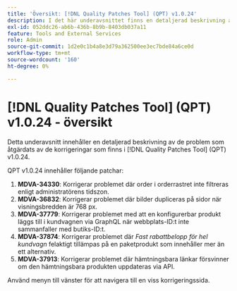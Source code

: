 ```yaml
---
title: 'Översikt: [!DNL Quality Patches Tool] (QPT) v1.0.24'
description: I det här underavsnittet finns en detaljerad beskrivning av de problem som åtgärdats av de korrigeringar som finns i  [!DNL Quality Patches Tool] (QPT) v1.0.24.
exl-id: 052ddc26-ab6b-436b-8b9b-8403db037a11
feature: Tools and External Services
role: Admin
source-git-commit: 1d2e0c1b4a8e3d79a362500ee3ec7bde84a6ce0d
workflow-type: tm+mt
source-wordcount: '160'
ht-degree: 0%

---
```


# [!DNL Quality Patches Tool] (QPT) v1.0.24 - översikt

Detta underavsnitt innehåller en detaljerad beskrivning av de problem som åtgärdats av de korrigeringar som finns i [!DNL Quality Patches Tool] (QPT) v1.0.24.

QPT v1.0.24 innehåller följande patchar:

1. **MDVA-34330**: Korrigerar problemet där order i orderrastret inte filtreras enligt administratörens tidszon.
1. **MDVA-36832**: Korrigerar problemet där bilder dupliceras på sidor när visningsbredden är 768 px.
1. **MDVA-37779**: Korrigerar problemet med att en konfigurerbar produkt läggs till i kundvagnen via GraphQL när webbplats-ID:t inte sammanfaller med butiks-ID:t.
1. **MDVA-37874**: Korrigerar problemet där *Fast rabattbelopp för hel kundvagn* felaktigt tillämpas på en paketprodukt som innehåller mer än ett alternativ.
1. **MDVA-37913**: Korrigerar problemet där hämtningsbara länkar försvinner om den hämtningsbara produkten uppdateras via API.

Använd menyn till vänster för att navigera till en viss korrigeringssida.
